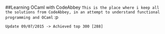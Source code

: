 ##Learning OCaml with CodeAbbey 
`This is the place where i keep all the solutions from CodeAbbey, in an attempt to understand functional programming and OCaml` :p

`Update 09/07/2015 -> Achieved top 300 [288]`

